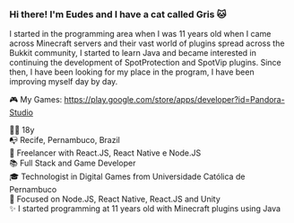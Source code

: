 ### Hi there! I'm Eudes and I have a cat called Gris 🐱

I started in the programming area when I was 11 years old when I came across Minecraft servers and their vast world of plugins spread across the Bukkit community, I started to learn Java and became interested in continuing the development of SpotProtection and SpotVip plugins. Since then, I have been looking for my place in the program, I have been improving myself day by day.

🎮 My Games: https://play.google.com/store/apps/developer?id=Pandora-Studio

👨🏻‍ 18y
<br />
📭 Recife, Pernambuco, Brazil
<br />
💼 Freelancer with React.JS, React Native e Node.JS
<br />
📚 Full Stack and Game Developer
<br />
🎓 Technologist in Digital Games from Universidade Católica de Pernambuco
<br />
🎯 Focused on Node.JS, React Native, React.JS and Unity
<br />
✨ I started programming at 11 years old with Minecraft plugins using Java
